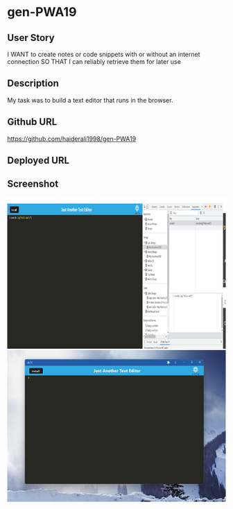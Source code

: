 # gen-PWA19

## User Story

I WANT to create notes or code snippets with or without an internet connection
SO THAT I can reliably retrieve them for later use

## Description

My task was to build a text editor that runs in the browser.

## Github URL

https://github.com/haiderali1998/gen-PWA19

## Deployed URL

## Screenshot

<section>
    <img alt="screenshot" src="./assets/screenshot.png" width=550px height=350px>
</section>

<section>
    <img alt="screenshot" src="./assets/screenshot2.png" width=550px height=350px>
</section>

